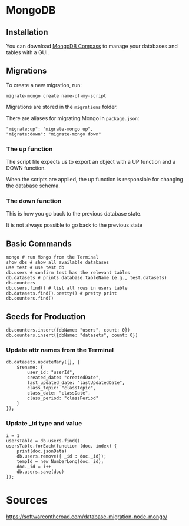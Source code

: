 # MongoDB

## Installation

You can download [MongoDB Compass](https://www.mongodb.com/products/compass) to manage your databases and tables with a GUI.

## Migrations

To create a new migration, run:

```
migrate-mongo create name-of-my-script
```

Migrations are stored in the `migrations` folder.

There are aliases for migrating Mongo in `package.json`:

```
"migrate:up": "migrate-mongo up",
"migrate:down": "migrate-mongo down"
```

### The up function

The script file expects us to export an object with a UP function and a DOWN function.

When the scripts are applied, the up function is responsible for changing the database schema.

### The down function

This is how you go back to the previous database state.

It is not always possible to go back to the previous state

## Basic Commands

```
mongo # run Mongo from the Terminal
show dbs # show all available databases
use test # use test db
db.users # confirm test has the relevant tables
db.datasets # prints database.tableName (e.g., test.datasets)
db.counters
db.users.find() # list all rows in users table
db.datasets.find().pretty() # pretty print
db.counters.find()
```

## Seeds for Production

```
db.counters.insert({dbName: "users", count: 0})
db.counters.insert({dbName: "datasets", count: 0})
```

### Update attr names from the Terminal

```
db.datasets.updateMany({}, {
    $rename: {
        user_id: "userId",
        created_date: "createdDate",
        last_updated_date: "lastUpdatedDate",
        class_topic: "classTopic",
        class_date: "classDate",
        class_period: "classPeriod"
    }
});
```

### Update _id type and value

```
i = 1
usersTable = db.users.find()
usersTable.forEach(function (doc, index) {
    print(doc.jsonData)
    db.users.remove({ _id : doc._id});
    tempId = new NumberLong(doc._id);
    doc._id = i++
    db.users.save(doc)
});
```

# Sources

https://softwareontheroad.com/database-migration-node-mongo/
